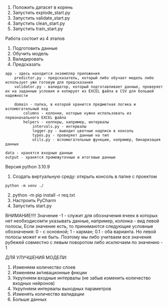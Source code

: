 1. Положить датасет в корень
2. Запустить explode_start.py
3. Запустить validate_start.py
4. Запустить clean_start.py
5. Запустить train_start.py


Работа состоит из 4 этапов
1. Подготовить данные
2. Обучить модель
3. Валидировать 
4. Предсказать

````
app - здесь находится экземпляр приложения
    predictor.py - предсказатель, который либо обучает модель либо использует уже готовую для предсказания
    validator.py - валидатор, который подготавливает данные, проверяет их на заданные условия и копирует из EXCEL файла в CSV для большей надежности

    domain - папка, в которой хранится предметная логика и вспомогательный код
        columns - колонки, которые нужно использовать из первоначального EXCEL файла
        helpers - хелперы, например, интервалы
            intervals.py - интервалы
            logger.py - выводит цветные надписи в консоль
            types.py - проверяет данные на тип
            utils.py - вспомогательные функции, например, бинаризация данных
            
data - хранятся входные данные
output - хранятся промежуточные и итоговые данные
````

Версия python 3.10.9

1. Создать виртуальную среду: открыть консоль в папке с проектом
````
python -m venv ./
````
2. python -m pip install -r req.txt
3. Настроить PyCharm
4. Запустить start.py

ВНИМАНИЕ!!!!
Значение -1 - служит для обозначения ячеек в которых 
нет необходисомти указывать данные, например, колонка - вид левой полосы,
Если значение есть, то принимаются следующие условные обозначения:
0 - с основной;
1 - карман;
0.1 - оба варианта.
Но левой полосы может и не быть. Поэтому мы либо учитваем все значения 
рубежей совместно с левым поворотом либо исключаем по значению - 1


ДЛЯ УЛУЧШЕНИЯ МОДЕЛИ:
1. Изменяем количество слоев
2. Изменяем активационные фнкции
3. Укрупняем входные интервалы (не забыв изменить количество входных нейронов)
4. Укрупняем интервалы выходных параметров
5. Изменять количество валидации
6. Больше данных
